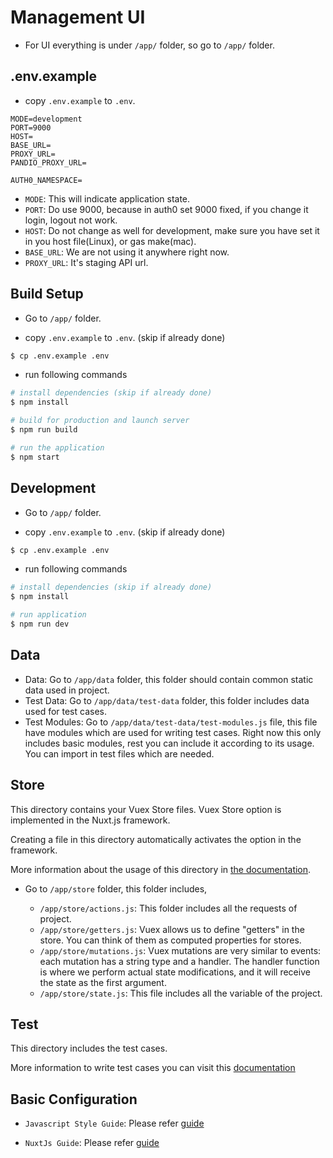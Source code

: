# Management UI

* For UI everything is under `/app/` folder, so go to `/app/` folder.

## .env.example

* copy `.env.example` to `.env`.
```
MODE=development
PORT=9000
HOST=
BASE_URL=
PROXY_URL=
PANDIO_PROXY_URL=

AUTH0_NAMESPACE=
```
* `MODE`: This will indicate application state.
* `PORT`: Do use 9000, because in auth0 set 9000 fixed, if you change it login, logout not work.
* `HOST`: Do not change as well for development, make sure you have set it in you host file(Linux), or gas make(mac).
* `BASE_URL`: We are not using it anywhere right now.
* `PROXY_URL`: It's staging API url.

## Build Setup

* Go to `/app/` folder. 

* copy `.env.example` to `.env`. (skip if already done)

```bash
$ cp .env.example .env
```

* run following commands

``` bash
# install dependencies (skip if already done)
$ npm install 

# build for production and launch server
$ npm run build

# run the application
$ npm start
```

## Development

* Go to `/app/` folder.

* copy `.env.example` to `.env`. (skip if already done)

```bash
$ cp .env.example .env
```

* run following commands

``` bash
# install dependencies (skip if already done)
$ npm install 

# run application
$ npm run dev
```

## Data

* Data: Go to `/app/data` folder, this folder should contain common static data used in project.
* Test Data: Go to `/app/data/test-data` folder, this folder includes data used for test cases. 
* Test Modules: Go to `/app/data/test-data/test-modules.js` file, this file have modules which are used for writing test cases. Right now this only includes basic modules, rest you can include it according to its usage. You can import in test files which are needed.

## Store

This directory contains your Vuex Store files.
Vuex Store option is implemented in the Nuxt.js framework.

Creating a file in this directory automatically activates the option in the framework.

More information about the usage of this directory in [the documentation](https://nuxtjs.org/guide/vuex-store).

* Go to `/app/store` folder, this folder includes,

    * `/app/store/actions.js`: This folder includes all the requests of project.
    * `/app/store/getters.js`: Vuex allows us to define "getters" in the store. You can think of them as computed properties for stores.
    * `/app/store/mutations.js`: Vuex mutations are very similar to events: each mutation has a string type and a handler. The handler function is where we perform actual state modifications, and it will receive the state as the first argument.
    *  `/app/store/state.js`: This file includes all the variable of the project.

## Test

This directory includes the test cases. 

More information to write test cases you can visit this [documentation](https://vue-test-utils.vuejs.org)

## Basic Configuration

* `Javascript Style Guide`: Please refer [guide](https://github.com/airbnb/javascript)

* `NuxtJs Guide`: Please refer [guide](https://nuxtjs.org/docs/2.x/get-started/installation)



